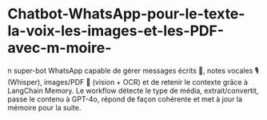 # Chatbot-WhatsApp-pour-le-texte-la-voix-les-images-et-les-PDF-avec-m-moire-
n super-bot WhatsApp capable de gérer messages écrits 💬, notes vocales 🎙️ (Whisper), images/PDF 📄 (vision + OCR) et de retenir le contexte grâce à LangChain Memory. Le workflow détecte le type de média, extrait/convertit, passe le contenu à GPT-4o, répond de façon cohérente et met à jour la mémoire pour la suite.
